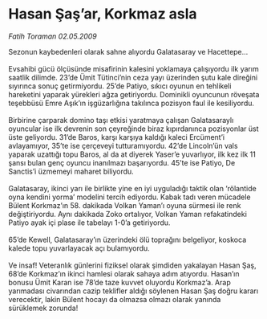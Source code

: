 # Hasan Şaş’ar, Korkmaz asla

*Fatih Toraman 02.05.2009*

<div class="taraf_structure_2col_1zq">
<div class="margen_n">



 <p>Sezonun kaybedenleri olarak sahne alıyordu Galatasaray ve Hacettepe… <br/><br/>Evsahibi gücü ölçüsünde misafirinin kalesini yoklamaya çalışıyordu ilk yarım saatlik dilimde. 23’de Ümit Tütinci’nin ceza yayı üzerinden şutu kale direğini sıyırınca sonuç getirmiyordu. 25’de Patiyo, sıkıcı oyunun en tehlikeli hareketini yaparak yürekleri ağza getiriyordu. Dominikli oyuncunun röveşata teşebbüsü Emre Aşık’ın işgüzarlığına takılınca pozisyon faul ile kesiliyordu. <br/><br/>Birbirine çarparak domino taşı etkisi yaratmaya çalışan Galatasaraylı oyuncular ise ilk devrenin son çeyreğinde biraz kıpırdanınca pozisyonlar üst üste geliyordu. 31’de Baros, karşı karşıya kaldığı kaleci Ercüment’i avlayamıyor, 35’te ise çerçeveyi tutturamıyordu. 42’de Lincoln’ün vals yaparak uzattığı topu Baros, al da at diyerek Yaser’e yuvarlıyor, ilk kez ilk 11 şansı bulan genç oyuncu inanılmazı başarıyordu. 45’te ise Patiyo, De Sanctis’i üzmemeyi maharet biliyordu. <br/><br/>Galatasaray, ikinci yarı ile birlikte yine en iyi uyguladığı taktik olan ‘rölantide oyna kendini yorma’ modelini tercih ediyordu. Kabak tadı veren mücadele Bülent Korkmaz’ın 58. dakikada Volkan Yaman’ı oyuna sürmesi ile renk değiştiriyordu. Aynı dakikada Zoko ortalıyor, Volkan Yaman refakatindeki Patiyo ayak içi plase ile tabelayı 1-0’a getiriyordu. <br/><br/>65’de Kewell, Galatasaray’ın üzerindeki ölü toprağını belgeliyor, koskoca kalede topu yuvarlayacak açı bulamıyordu. <br/><br/>Ve insaf! Veteranlık günlerini fiziksel olarak şimdiden yakalayan Hasan Şaş, 68’de Korkmaz’ın ikinci hamlesi olarak sahaya adım atıyordu. Hasan’ın bonusu Ümit Karan ise 78’de taze kuvvet oluyordu Korkmaz’a. Arap yarımadası civarından cazip teklifler aldığı söylenen Hasan Şaş doğru kararı verecektir, lakin Bülent hocayı da olmazsa olmazı olarak yanında sürüklemek zorunda!</p>
<br/>
<br/>
<br/>



<br/>


<div id="taraf_not">
</div>

</div>


</div>
